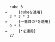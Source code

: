 
      cube 3
    =     {cubeを適用}
      3 * 3 * 3
    =     {一番目の*を適用}
      9 * 3
    =     {*を適用}
      27
